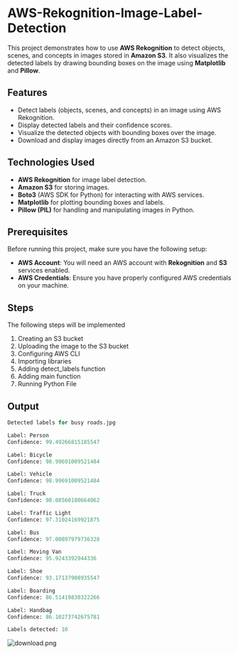 # AWS-Rekognition-Image-Label-Detection
This project demonstrates how to use **AWS Rekognition** to detect objects, scenes, and concepts in images stored in **Amazon S3**. It also visualizes the detected labels by drawing bounding boxes on the image using **Matplotlib** and **Pillow**.

## Features

- Detect labels (objects, scenes, and concepts) in an image using AWS Rekognition.
- Display detected labels and their confidence scores.
- Visualize the detected objects with bounding boxes over the image.
- Download and display images directly from an Amazon S3 bucket.

## Technologies Used

- **AWS Rekognition** for image label detection.
- **Amazon S3** for storing images.
- **Boto3** (AWS SDK for Python) for interacting with AWS services.
- **Matplotlib** for plotting bounding boxes and labels.
- **Pillow (PIL)** for handling and manipulating images in Python.

## Prerequisites

Before running this project, make sure you have the following setup:

- **AWS Account**: You will need an AWS account with **Rekognition** and **S3** services enabled.
- **AWS Credentials**: Ensure you have properly configured AWS credentials on your machine.

## Steps

The following steps will be implemented 

1. Creating an S3 bucket
2. Uploading the image to the S3 bucket
3. Configuring AWS CLI
4. Importing libraries 
5. Adding detect_labels function
6. Adding main function
7. Running Python File
## Output

```python
Detected labels for busy roads.jpg

Label: Person
Confidence: 99.49266815185547

Label: Bicycle
Confidence: 98.99691009521484

Label: Vehicle
Confidence: 98.99691009521484

Label: Truck
Confidence: 98.08560180664062

Label: Traffic Light
Confidence: 97.31024169921875

Label: Bus
Confidence: 97.00897979736328

Label: Moving Van
Confidence: 95.9243392944336

Label: Shoe
Confidence: 93.17137908935547

Label: Boarding
Confidence: 86.51419830322266

Label: Handbag
Confidence: 86.10273742675781

Labels detected: 10

```

![download.png](https://prod-files-secure.s3.us-west-2.amazonaws.com/47b6a54f-ddca-42d6-a329-404029144b9f/636aa3d1-392d-4bac-a6d0-0e421ee3b3f8/download.png)
